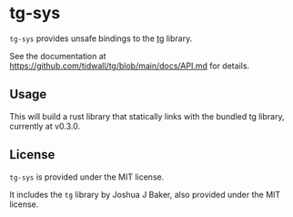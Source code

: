 # tg-sys

`tg-sys` provides unsafe bindings to the [tg](https://github.com/tidwall/tg) library.

See the documentation at https://github.com/tidwall/tg/blob/main/docs/API.md for details.

## Usage

This will build a rust library that statically links with the bundled tg library, currently
at v0.3.0.

## License

`tg-sys` is provided under the MIT license.

It includes the `tg` library by Joshua J Baker, also provided under the MIT license.
